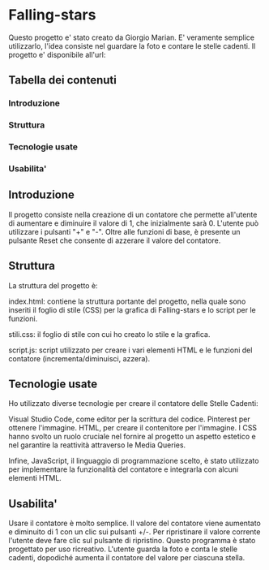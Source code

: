 # Falling-stars


Questo progetto e' stato creato da Giorgio Marian.
E' veramente semplice utilizzarlo, l'idea consiste nel guardare la foto e contare le stelle cadenti.
Il progetto e' disponibile all'url: 


## Tabella dei contenuti
### Introduzione
### Struttura
### Tecnologie usate
### Usabilita'


## Introduzione

Il progetto consiste nella creazione di un contatore che permette all'utente di aumentare e diminuire il valore di 1, che inizialmente sarà 0.
L'utente può utilizzare i pulsanti "+" e "-".
Oltre alle funzioni di base, è presente un pulsante Reset che consente di azzerare il valore del contatore.


## Struttura

La struttura del progetto è:

index.html: contiene la struttura portante del progetto, nella quale sono inseriti il ​​foglio di stile (CSS) per la grafica di Falling-stars e lo script per le funzioni.

stili.css: il foglio di stile con cui ho creato lo stile e la grafica.

script.js: script utilizzato per creare i vari elementi HTML e le funzioni del contatore (incrementa/diminuisci, azzera).


## Tecnologie usate

Ho utilizzato diverse tecnologie per creare il contatore delle Stelle Cadenti:

Visual Studio Code, come editor per la scrittura del codice.
Pinterest per ottenere l'immagine.
HTML, per creare il contenitore per l'immagine.
I CSS hanno svolto un ruolo cruciale nel fornire al progetto un aspetto estetico e nel garantire la reattività attraverso le Media Queries.

Infine, JavaScript, il linguaggio di programmazione scelto, è stato utilizzato per implementare la funzionalità del contatore e integrarla con alcuni elementi HTML.

## Usabilita'

Usare il contatore è molto semplice. Il valore del contatore viene aumentato e diminuito di 1 con un clic sui pulsanti +/-. Per ripristinare il valore corrente l'utente deve fare clic sul pulsante di ripristino.
Questo programma è stato progettato per uso ricreativo. L'utente guarda la foto e conta le stelle cadenti, dopodiché aumenta il contatore del valore per ciascuna stella.
